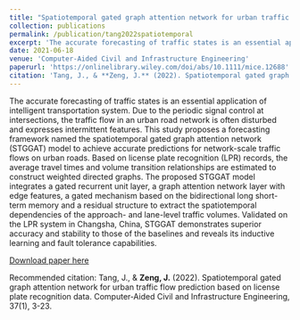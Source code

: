 ```yaml
---
title: "Spatiotemporal gated graph attention network for urban traffic flow prediction based on license plate recognition data"
collection: publications
permalink: /publication/tang2022spatiotemporal
excerpt: 'The accurate forecasting of traffic states is an essential application of intelligent transportation system. Due to the periodic signal control at intersections, the traffic flow in an urban road network is often disturbed and expresses intermittent features. This study proposes a forecasting framework named the spatiotemporal gated graph attention network (STGGAT) model to achieve accurate predictions for network-scale traffic flows on urban roads. Based on license plate recognition (LPR) records, the average travel times and volume transition relationships are estimated to construct weighted directed graphs. The proposed STGGAT model integrates a gated recurrent unit layer, a graph attention network layer with edge features, a gated mechanism based on the bidirectional long short-term memory and a residual structure to extract the spatiotemporal dependencies of the approach- and lane-level traffic volumes. Validated on the LPR system in Changsha, China, STGGAT demonstrates superior accuracy and stability to those of the baselines and reveals its inductive learning and fault tolerance capabilities.'
date: 2021-06-18
venue: 'Computer‐Aided Civil and Infrastructure Engineering'
paperurl: 'https://onlinelibrary.wiley.com/doi/abs/10.1111/mice.12688'
citation: 'Tang, J., & **Zeng, J.** (2022). Spatiotemporal gated graph attention network for urban traffic flow prediction based on license plate recognition data. Computer‐Aided Civil and Infrastructure Engineering, 37(1), 3-23.'
---
```

The accurate forecasting of traffic states is an essential application of intelligent transportation system. Due to the periodic signal control at intersections, the traffic flow in an urban road network is often disturbed and expresses intermittent features. This study proposes a forecasting framework named the spatiotemporal gated graph attention network (STGGAT) model to achieve accurate predictions for network-scale traffic flows on urban roads. Based on license plate recognition (LPR) records, the average travel times and volume transition relationships are estimated to construct weighted directed graphs. The proposed STGGAT model integrates a gated recurrent unit layer, a graph attention network layer with edge features, a gated mechanism based on the bidirectional long short-term memory and a residual structure to extract the spatiotemporal dependencies of the approach- and lane-level traffic volumes. Validated on the LPR system in Changsha, China, STGGAT demonstrates superior accuracy and stability to those of the baselines and reveals its inductive learning and fault tolerance capabilities.

[Download paper here](http://SunderlandAJ-1130.github.io/files/tang2022spatiotemporal.pdf)

Recommended citation: Tang, J., & **Zeng, J.** (2022). Spatiotemporal gated graph attention network for urban traffic flow prediction based on license plate recognition data. Computer‐Aided Civil and Infrastructure Engineering, 37(1), 3-23.
